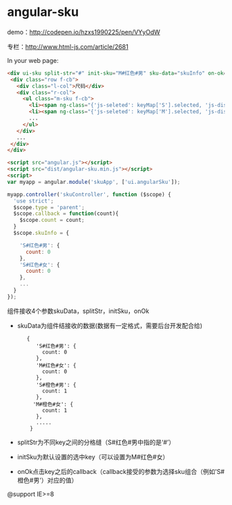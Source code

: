 # angular-sku

demo：http://codepen.io/hzxs1990225/pen/VYyOdW

专栏：http://www.html-js.com/article/2681

In your web page:

```html
<div ui-sku split-str="#" init-sku="M#红色#男" sku-data="skuInfo" on-ok="callback($event)">
 <div class="row f-cb">
   <div class="l-col">尺码</div>
   <div class="r-col">
     <ul class="m-sku f-cb">
       <li><span ng-class="{'js-seleted': keyMap['S'].selected, 'js-disabled': keyMap['S'].disabled}" ng-click="onSelect('S')">S</span></li>
       <li><span ng-class="{'js-seleted': keyMap['M'].selected, 'js-disabled': keyMap['M'].disabled}" ng-click="onSelect('M')">M</span></li>
       ...
     </ul>
   </div>
   ...
 </div>
</div>

<script src="angular.js"></script>
<script src="dist/angular-sku.min.js"></script>
<script>
var myapp = angular.module('skuApp', ['ui.angularSku']);

myapp.controller('skuController', function ($scope) {
  'use strict';
  $scope.type = 'parent';
  $scope.callback = function(count){
    $scope.count = count;
  }
  $scope.skuInfo = {

    'S#红色#男': {
      count: 0
    },
    'S#红色#女': {
      count: 0
    },
    ...
  }
});
```

组件接收4个参数skuData，splitStr，initSku，onOk

- skuData为组件结接收的数据(数据有一定格式，需要后台开发配合给)
   
         {
            'S#红色#男': {
              count: 0
            },
            'M#红色#女': {
              count: 0
            },
            'S#橙色#男': {
              count: 1
            },
           'M#橙色#女': {
              count: 1
            },
            .....
          }
- splitStr为不同key之间的分格缝（S#红色#男中指的是‘#’）
- initSku为默认设置的选中key（可以设置为M#红色#女）
- onOk点击key之后的callback（callback接受的参数为选择sku组合（例如'S#橙色#男'）对应的值）

@support IE>=8


